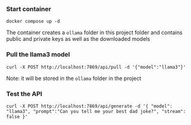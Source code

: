 ### Start container
```shell
docker compose up -d
```
The container creates a `ollama` folder in this project folder and contains public and private keys as well as the downloaded models

### Pull the llama3 model
```shell
curl -X POST http://localhost:7869/api/pull -d '{"model":"llama3"}'
```
Note: it will be stored in the `ollama` folder in the project

### Test the API
```shell
curl -X POST http://localhost:7869/api/generate -d '{ "model": "llama3", "prompt":"Can you tell me your best dad joke?", "stream": false }'
```
